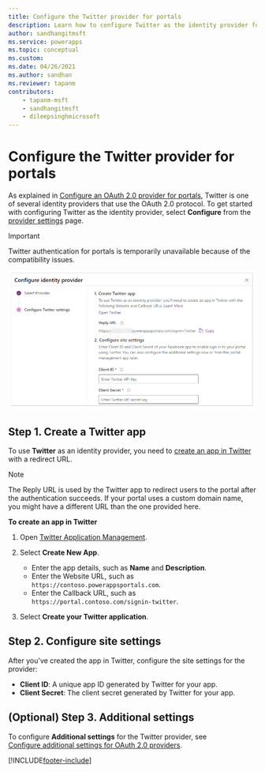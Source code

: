 ```yaml
---
title: Configure the Twitter provider for portals
description: Learn how to configure Twitter as the identity provider for Power Apps portals.
author: sandhangitmsft
ms.service: powerapps
ms.topic: conceptual
ms.custom: 
ms.date: 04/26/2021
ms.author: sandhan
ms.reviewer: tapanm
contributors:
    - tapanm-msft
    - sandhangitmsft
    - dileepsinghmicrosoft
---
```


# Configure the Twitter provider for portals

As explained in [Configure an OAuth 2.0 provider for portals](configure-oauth2-provider.md), Twitter is one of several identity providers that use the OAuth 2.0 protocol. To get started with configuring Twitter as the identity provider, select **Configure** from the [provider settings](use-simplified-authentication-configuration.md#add-configure-or-delete-an-identity-provider) page.

> [!IMPORTANT]
> Twitter authentication for portals is temporarily unavailable because of the compatibility issues.

![Configure the Twitter app](media/use-simplified-authentication-configuration/configure-twitter.png "Configure the Twitter app")

## Step 1. Create a Twitter app

To use **Twitter** as an identity provider, you need to [create an app in Twitter](https://developer.twitter.com/apps) with a redirect URL.

> [!NOTE]
> The Reply URL is used by the Twitter app to redirect users to the portal after the authentication succeeds. If your portal uses a custom domain name, you might have a different URL than the one provided here.​

**To create an app in Twitter**

1. Open [Twitter Application Management](https://apps.twitter.com/). 
2. Select **Create New App**.

    - Enter the app details, such as **Name** and **Description**.
    - Enter the Website URL, such as  `https://contoso.powerappsportals.com`.
    - Enter the Callback URL, such as `https://portal.contoso.com/signin-twitter`.

3. Select **Create your Twitter application**.

## Step 2. Configure site settings

After you've created the app in Twitter, configure the site settings for the provider:

- **Client ID**: A unique app ID generated by Twitter for your app.​
- **Client Secret**: The client secret generated by Twitter for your app.

## (Optional) Step 3. Additional settings

To configure **Additional settings** for the Twitter provider, see [Configure additional settings for OAuth 2.0 providers](configure-oauth2-settings.md).


[!INCLUDE[footer-include](../../../includes/footer-banner.md)]